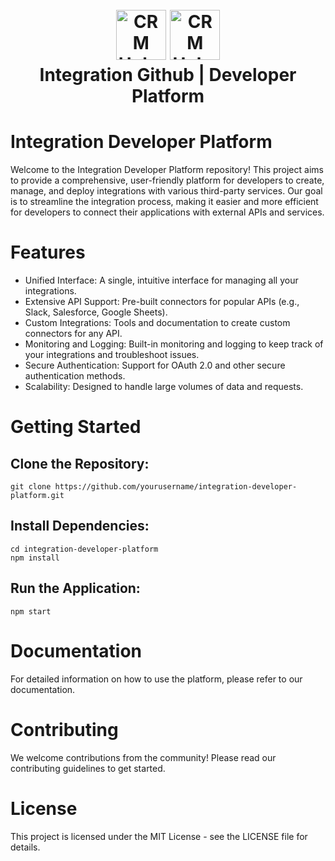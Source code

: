 <h1 align="center">
  <br>
  <a href="https://github.com/Vinteum-Software/integration-crm-hubspot-contacts/blob/main/project_logo.png"><img src="https://github.com/Vinteum-Software/integration-crm-hubspot-contacts/blob/main/project_logo.png" alt="CRM Hubspot" width="80"></a>
  <a href="https://github.com/gabrielpfs/integration_developer_platform_github/assets/88781022/31e6c3fb-88fb-4254-a267-eb2f10db0595"><img src="https://github.com/gabrielpfs/integration_developer_platform_github/assets/88781022/31e6c3fb-88fb-4254-a267-eb2f10db0595" alt="CRM Hubspot" width="80"></a>
  <br>
  Integration Github | Developer Platform
  <br>
</h1>

# Integration Developer Platform

Welcome to the Integration Developer Platform repository! This project aims to provide a comprehensive, user-friendly platform for developers to create, manage, and deploy integrations with various third-party services. Our goal is to streamline the integration process, making it easier and more efficient for developers to connect their applications with external APIs and services.

# Features

- Unified Interface: A single, intuitive interface for managing all your integrations.
- Extensive API Support: Pre-built connectors for popular APIs (e.g., Slack, Salesforce, Google Sheets).
- Custom Integrations: Tools and documentation to create custom connectors for any API.
- Monitoring and Logging: Built-in monitoring and logging to keep track of your integrations and troubleshoot issues.
- Secure Authentication: Support for OAuth 2.0 and other secure authentication methods.
- Scalability: Designed to handle large volumes of data and requests.

# Getting Started

## Clone the Repository:

```
git clone https://github.com/yourusername/integration-developer-platform.git
```

## Install Dependencies:

```
cd integration-developer-platform
npm install
```

## Run the Application:

```
npm start
```

# Documentation

For detailed information on how to use the platform, please refer to our documentation.

# Contributing

We welcome contributions from the community! Please read our contributing guidelines to get started.

# License

This project is licensed under the MIT License - see the LICENSE file for details.
